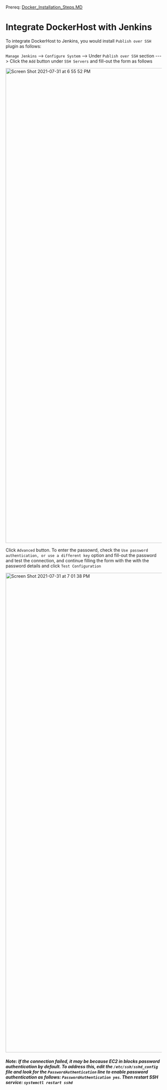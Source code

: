 Prereq: [Docker_Installation_Steps.MD](https://github.com/olajio/Simple-DevOps-Project/blob/master/Docker/Docker_Installation_Steps.MD)

# Integrate DockerHost with Jenkins

To integrate DockerHost to Jenkins, you would install `Publish over SSH` plugin as follows:


`Manage Jenkins` --> `Configure System` --> Under `Publish over SSH` section ---> Click the `Add` button under `SSH Servers` and fill-out the form as follows

<img width="1531" alt="Screen Shot 2021-07-31 at 6 55 52 PM" src="https://user-images.githubusercontent.com/34173234/127754982-05aae2d6-892c-499d-926b-9ecf6e182eb0.png">

Click `Advanced` button. To enter the passowrd, check the `Use password authentication, or use a different key` option and fill-out the password and test the connection, and continue filling the form with the with the password details and click `Test Configuration`

<img width="1546" alt="Screen Shot 2021-07-31 at 7 01 38 PM" src="https://user-images.githubusercontent.com/34173234/127755062-46a6f468-b826-425b-afcd-ea3d228f08e7.png">


##### Note: If the connection failed, it may be because EC2 in blocks password authentication by default. To address this, edit the `/etc/ssh/sshd_config` file and look for the `PasswordAuthentication` line to enable password authentication as follows: `PasswordAuthentication yes`. Then restart SSH service: `systemctl restart sshd`
